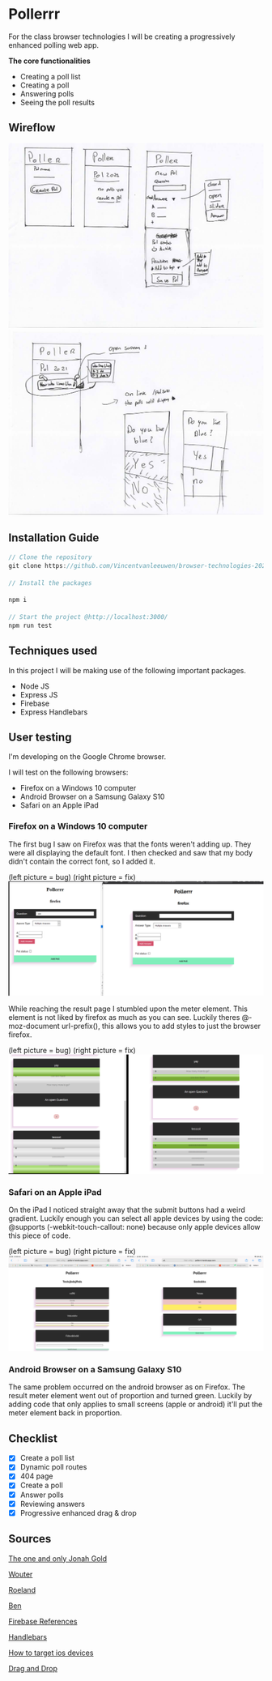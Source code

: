 # Pollerrr

For the class browser technologies I will be creating a progressively enhanced polling web app. 

**The core functionalities** 

- Creating a poll list
- Creating a poll
- Answering polls
- Seeing the poll results

## Wireflow
![alt text](https://github.com/Vincentvanleeuwen/browser-technologies-2021/blob/master/img/schets2.jpg "Sketch Poller")
![alt text](https://github.com/Vincentvanleeuwen/browser-technologies-2021/blob/master/img/schets3.jpg "Sketch Enhancement")

## Installation Guide

```jsx
// Clone the repository
git clone https://github.com/Vincentvanleeuwen/browser-technologies-2021.git

// Install the packages

npm i

// Start the project @http://localhost:3000/
npm run test
```

## Techniques used

In this project I will be making use of the following important packages.

- Node JS
- Express JS
- Firebase
- Express Handlebars

## User testing 

I'm developing on the Google Chrome browser.

I will test on the following browsers:
- Firefox on a Windows 10 computer
- Android Browser on a Samsung Galaxy S10
- Safari on an Apple iPad

### Firefox on a Windows 10 computer

The first bug I saw on Firefox was that the fonts weren't adding up. They were all displaying the default font. I then checked and saw that my body didn't contain the correct font, so I added it.

(left picture = bug) (right picture = fix)
![alt text](https://github.com/Vincentvanleeuwen/browser-technologies-2021/blob/master/img/firefox-font.png "Firefox Fonts")


While reaching the result page I stumbled upon the meter element. This element is not liked by firefox as much as you can see. Luckily theres @-moz-document url-prefix(), this allows you to add styles to just the browser firefox.

(left picture = bug) (right picture = fix)
![alt text](https://github.com/Vincentvanleeuwen/browser-technologies-2021/blob/master/img/firefox-meter.png "Firefox Meter")

### Safari on an Apple iPad
On the iPad I noticed straight away that the submit buttons had a weird gradient. Luckily enough you can select all apple devices by using the code: @supports (-webkit-touch-callout: none) because only apple devices allow this piece of code.

(left picture = bug) (right picture = fix)
![alt text](https://github.com/Vincentvanleeuwen/browser-technologies-2021/blob/master/img/safari-buttons.jpg "Safari Submit Buttons")

### Android Browser on a Samsung Galaxy S10

The same problem occurred on the android browser as on Firefox. The result meter element went out of proportion and turned green. Luckily by adding code that only applies to small screens (apple or android) it'll put the meter element back in proportion.

## Checklist 

- [x] Create a poll list
- [x] Dynamic poll routes
- [x] 404 page
- [x] Create a poll
- [x] Answer polls
- [x] Reviewing answers
- [x] Progressive enhanced drag & drop

## Sources

[The one and only Jonah Gold](https://github.com/theonejonahgold)

[Wouter](https://github.com/Mokerstier) 

[Roeland](https://github.com/roelandvs)

[Ben](https://github.com/benl95)

[Firebase References](https://firebase.google.com/docs/reference)

[Handlebars](https://handlebarsjs.com/guide/)

[How to target ios devices](https://stackoverflow.com/questions/30102792/css-media-query-to-target-only-ios-devices)

[Drag and Drop](https://medium.com/@jaouad_45834/drag-drop-with-vanilla-javascript-d20bda85afe6)
